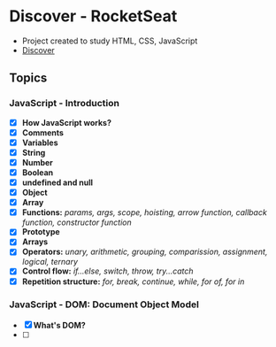 # Discover - RocketSeat

- Project created to study HTML, CSS, JavaScript
- [Discover](https://app.rocketseat.com.br/discover)

## Topics

### JavaScript - Introduction
- [x]  **How JavaScript works?**
- [x]  **Comments**
- [x]  **Variables**
- [x]  **String**
- [x]  **Number**
- [x]  **Boolean**
- [x]  **undefined and null**
- [x]  **Object**
- [x]  **Array**
- [x]  **Functions:** *params, args, scope, hoisting, arrow function, callback function, constructor function*
- [x]  **Prototype**
- [x]  **Arrays**
- [x]  **Operators:** *unary, arithmetic, grouping, comparission, assignment, logical, ternary*
- [x]  **Control flow:** *if...else, switch, throw, try...catch*
- [x]  **Repetition structure:** *for, break, continue, while, for of, for in*

### JavaScript - DOM: Document Object Model
- [x]  **What's DOM?**
- [ ]  
